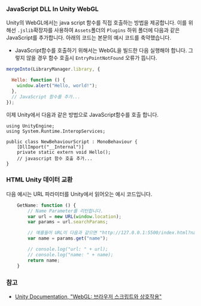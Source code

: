 ### JavaScript DLL In Unity WebGL
Unity의 WebGL에서는 java script 함수를 직접 호출하는 방법을 제공합니다. 이를 위해선 `.jslib`확장자를 사용하여 `Assets`폴더의 `Plugins` 하위 폴더에 다음과 같은 JavaScript를 추가합니다. 아래의 코드는 본문의 예시 코드를 축약했습니다.

* JavaScript함수를 호출하기 위해서는 WebGL을 빌드한 다음 실행해야 합니다. 그렇지 않을 경우 함수 호출시 `EntryPointNotFound` 오류가 뜹니다. 

```JavaScript
mergeInto(LibraryManager.library, {

  Hello: function () {
    window.alert("Hello, world!");
  },
  // JavaScript 함수를 추가...
});
```

이제 Unity에서 다음과 같은 방법으로 JavaScript함수를 호출 합니다.
```CSharp
using UnityEngine;
using System.Runtime.InteropServices;

public class NewBehaviourScript : MonoBehaviour {
    [DllImport("__Internal")]
    private static extern void Hello();
    // javascript 함수 호출 추가...
}
```

### HTML Unity 데이터 교환
다음 예시는 URL 파라미터를 Unity에서 읽어오는 예시 코드입니다.

```JavaScript
    GetName: function () {
        // Name Parameter를 리턴합니다.
        var url = new URL(window.location);
        var params = url.searchParams;

        // 예를들어 URL이 다음과 같으면 "http://127.0.0.1:5500/index.html?name=temp" 파라미터 name의 값은 temp가 됩니다.
        var name = params.get("name");

        // console.log("url: " + url);
        // console.log("name: " + name);
        return name;
    }
```

### 참고
* [Unity Documentation, "WebGL: 브라우저 스크립트와 상호작용"](https://docs.unity3d.com/kr/2023.2/Manual/webgl-interactingwithbrowserscripting.html)
